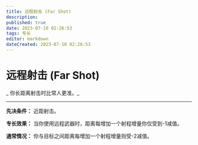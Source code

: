 ```yaml
---
title: 远程射击 (Far Shot)
description: 
published: true
date: 2023-07-10 02:26:53
tags: 专长
editor: markdown
dateCreated: 2023-07-10 02:26:53
---
```


# 远程射击 (Far Shot)

_ 你长距离射击时比常人更准。_

* * *

**先决条件：** 近距射击。

**专长效果：** 当你使用远程武器时，距离每增加一个射程增量你仅受到-1减值。

**通常情况：** 你与目标之间距离每增加一个射程增量则受-2减值。

